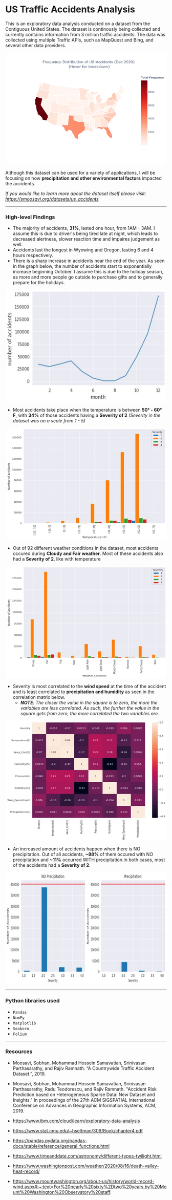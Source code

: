# US Traffic Accidents Analysis

This is an exploratory data analysis conducted on a dataset from the Contiguous United States. The dataset is continously being collected and currently contains information from 3 million traffic accidents. The data was collected using multiple Traffic APIs, such as MapQuest and Bing, and several other data providers.

<p align="center">
 <img src="https://github.com/lodi-m/US-Traffic-Accidents-Analysis/blob/main/us_map_coverage.png" width="500" height="350">
</p>

Although this dataset can be used for a variety of applications, I will be focusing on how **precipitation and other environmental factors** impacted the accidents.

*If you would like to learn more about the dataset itself please visit: https://smoosavi.org/datasets/us_accidents*

---

### High-level Findings

* The majority of accidents, **31%**, lasted one hour, from 1AM - 3AM. I assume this is due to driver's being tired late at night, which leads to decreased alertness, slower reaction time and impaires judgement as well. 
* Accidents last the longest in Wyowing and Oregon, lasting 6 and 4 hours respectively.
* There is a sharp increase in accidents near the end of the year. As seen in the graph below, the number of accidents start to exponentially increase beginning October. I assume this is due to the holiday season, as more and more people go outside to purchase gifts and to generally prepare for the holidays. 
<p align="center">
 <img src="https://github.com/lodi-m/US-Traffic-Accidents-Analysis/blob/main/img/num_accidents_vs_month.JPG" width="500" height="350">  
</p>
 
* Most accidents take place when the temperature is between **50° - 60° F**, with **34%** of those accidents having a **Severity of 2** *(Severity in the dataset was on a scale from 1 - 5)*
<p align="center">
 <img src="https://github.com/lodi-m/US-Traffic-Accidents-Analysis/blob/main/img/severity_num_acc_vs_temp.JPG" width="500" height="350">  
</p>

* Out of 92 different weather conditions in the dataset, most accidents occured during **Cloudy and Fair weather**. Most of these accidents also had a **Severity of 2**, like with temperature
<p align="center">
 <img src="https://github.com/lodi-m/US-Traffic-Accidents-Analysis/blob/main/img/num_accidents_vs_weather_cond.JPG" width="500" height="350">  
</p>

* Severity is most correlated to the **wind speed** at the time of the accident and is least correlated to **precipitation and humidity** as seen in the correlation matrix below.
    * ***NOTE**: The closer the value in the square is to zero, the more the variables are less correlated. As such, the further the value in the square gets from zero, the more correlated the two variables are.* 
<p align="center">
 <img src="https://github.com/lodi-m/US-Traffic-Accidents-Analysis/blob/main/img/corr_matrix.JPG" width="550" height="375">  
</p>

* An increased amount of accidents happen when there is NO precipitation. Out of all accidents, **~88%** of them occured with NO precipitation and **~11%** occurred WITH precipitation.In both cases, most of the accidents had a **Severity of 2**.
<p align="center">
 <img src="https://github.com/lodi-m/US-Traffic-Accidents-Analysis/blob/main/img/precip_num_acc_vs_sev.JPG" width="700" height="350">  
</p>

---

### Python libraries used 
- `Pandas`
- `NumPy`
- `Matplotlib`
- `Seaborn`
- `Folium`

---

### Resources 
*   Moosavi, Sobhan, Mohammad Hossein Samavatian, Srinivasan Parthasarathy, and Rajiv Ramnath. “A Countrywide Traffic Accident Dataset.”, 2019.

* Moosavi, Sobhan, Mohammad Hossein Samavatian, Srinivasan Parthasarathy, Radu Teodorescu, and Rajiv Ramnath. "Accident Risk Prediction based on Heterogeneous Sparse Data: New Dataset and Insights." In proceedings of the 27th ACM SIGSPATIAL International Conference on Advances in Geographic Information Systems, ACM, 2019.

*   https://www.ibm.com/cloud/learn/exploratory-data-analysis 
*   https://www.stat.cmu.edu/~hseltman/309/Book/chapter4.pdf 
* https://pandas.pydata.org/pandas-docs/stable/reference/general_functions.html
* https://www.timeanddate.com/astronomy/different-types-twilight.html 
* https://www.washingtonpost.com/weather/2020/08/16/death-valley-heat-record/
* https://www.mountwashington.org/about-us/history/world-record-wind.aspx#:~:text=For%20nearly%20sixty%2Dtwo%20years,by%20Mount%20Washington%20Observatory%20staff. 

